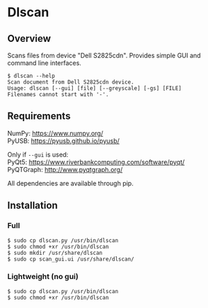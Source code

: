 # Dlscan

## Overview
Scans files from device "Dell S2825cdn". Provides simple GUI and command line interfaces.
```
$ dlscan --help
Scan document from Dell S2825cdn device.
Usage: dlscan [--gui] [file] [--greyscale] [-gs] [FILE]
Filenames cannot start with '-'.

```

## Requirements
NumPy: <https://www.numpy.org/>  
PyUSB: <https://pyusb.github.io/pyusb/>  

Only if `--gui` is used:  
PyQt5: <https://www.riverbankcomputing.com/software/pyqt/>  
PyQTGraph: <http://www.pyqtgraph.org/>  

All dependencies are available through pip.

## Installation
### Full

```
$ sudo cp dlscan.py /usr/bin/dlscan
$ sudo chmod +xr /usr/bin/dlscan
$ sudo mkdir /usr/share/dlscan
$ sudo cp scan_gui.ui /usr/share/dlscan/
```

### Lightweight (no gui)
```
$ sudo cp dlscan.py /usr/bin/dlscan
$ sudo chmod +xr /usr/bin/dlscan
```
